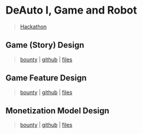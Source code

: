 # DeAuto I, Game and Robot
> [Hackathon](https://gitcoin.co/hackathon/game-robot?)

## Game (Story) Design
> [bounty]() | [github]() | [files]()

## Game Feature Design
> [bounty]() | [github]() | [files]()

## Monetization Model Design
> [bounty]() | [github]() | [files]()
